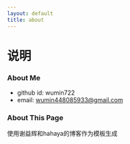 ```yaml
---
layout: default
title: about
---
```



<h1>说明</h1>
	
### About Me ###

* github id: wumin722
* email: wumin448085933@gmail.com

### About This Page
使用谢益辉和hahaya的博客作为模板生成